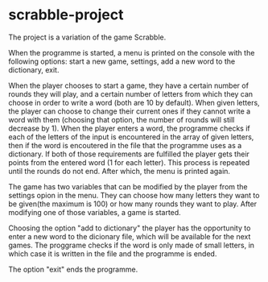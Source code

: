 # scrabble-project

The project is a variation of the game Scrabble.

When the programme is started, a menu is printed on the console with the following options: start a new game, settings, add a new word to the dictionary, exit.

When the player chooses to start a game, they have a certain number of rounds they will play, and a certain number of letters from which they can choose in order to write a word (both are 10 by default). When given letters, the player can choose to change their current ones if they cannot write a word with them (choosing that option, the number of rounds will still decrease by 1). When the player enters a word, the programme checks if each of the letters of the input is encountered in the array of given letters, then if the word is encoutered in the file that the programme uses as a dictionary. If both of those requirements are fulfilled the player gets their points from the entered word (1 for each letter). This process is repeated until the rounds do not end. After which, the menu is printed again.

The game has two variables that can be modified by the player from the settings opion in the menu. They can choose how many letters they want to be given(the maximum is 100) or how many rounds they want to play. After modifying one of those variables, a game is started.

Choosing the option "add to dictionary" the player has the opportunity to enter a new word to the dicionary file, which will be available for the next games. The proggrame checks if the word is only made of small letters, in which case it is written in the file and the programme is ended.

The option "exit" ends the programme.

